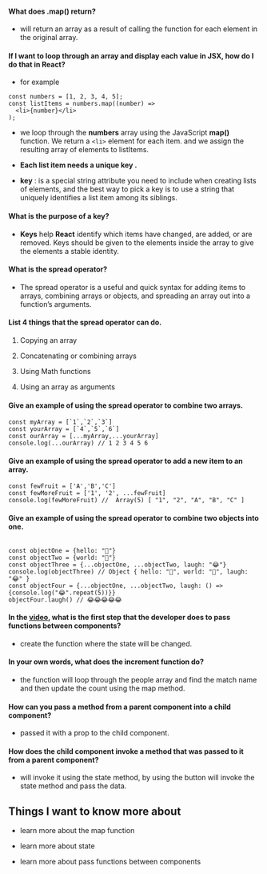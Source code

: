 #### What does .map() return?

* will return an array as a result of calling the function for each element in the original array.

#### If I want to loop through an array and display each value in JSX, how do I do that in React?

* for example

```
const numbers = [1, 2, 3, 4, 5];
const listItems = numbers.map((number) =>
  <li>{number}</li>
);

```

* we loop through the **numbers** array using the JavaScript **map()** function. We return a `<li>` element for
each item. and we assign the resulting array of elements to listItems.

* **Each list item needs a unique key .**

* **key** : is a special string attribute you need to include when creating lists of elements, and
the best way to pick a key is to use a string that uniquely identifies a list item among its siblings.

#### What is the purpose of a key?

* **Keys** help **React** identify which items have changed, are added, or are removed. Keys should be given to the elements
inside the array to give the elements a stable identity.

#### What is the spread operator?

* The spread operator is a useful and quick syntax for adding items to arrays, combining arrays or objects, and spreading an
array out into a function’s arguments.

#### List 4 things that the spread operator can do.

1. Copying an array

2. Concatenating or combining arrays

3. Using Math functions

4. Using an array as arguments

#### Give an example of using the spread operator to combine two arrays.

```
const myArray = [`1`,`2`,`3`]
const yourArray = [`4`,`5`,`6`]
const ourArray = [...myArray,...yourArray]
console.log(...ourArray) // 1 2 3 4 5 6

```

#### Give an example of using the spread operator to add a new item to an array.

```
const fewFruit = ['A','B','C']
const fewMoreFruit = ['1', '2', ...fewFruit]
console.log(fewMoreFruit) //  Array(5) [ "1", "2", "A", "B", "C" ]

```

#### Give an example of using the spread operator to combine two objects into one.

```

const objectOne = {hello: "🤪"}
const objectTwo = {world: "🐻"}
const objectThree = {...objectOne, ...objectTwo, laugh: "😂"}
console.log(objectThree) // Object { hello: "🤪", world: "🐻", laugh: "😂" }
const objectFour = {...objectOne, ...objectTwo, laugh: () => {console.log("😂".repeat(5))}}
objectFour.laugh() // 😂😂😂😂😂

```

#### In the [video](https://www.youtube.com/watch?v=c05OL7XbwXU&ab_channel=SteveGriffith-Prof3ssorSt3v3), what is the first step that the developer does to pass functions between components?

* create the function where the state will be changed.

#### In your own words, what does the **increment** function do?

* the function will loop through the people array and find the match name and then update the count using the map method.

#### How can you pass a method from a parent component into a child component?

* passed it with a prop to the child component.

#### How does the child component invoke a method that was passed to it from a parent component?

* will invoke it using the state method, by using the button will invoke the state method and pass the data.

## Things I want to know more about

* learn more about the map function

* learn more about state

* learn more about pass functions between components
